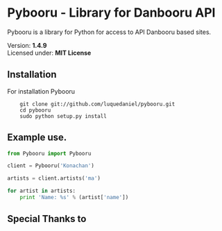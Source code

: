 Pybooru - Library for Danbooru API
========================================================================
Pybooru is a library for Python for access to API Danbooru based sites.

Version: **1.4.9**<br />
Licensed under: **MIT License**

Installation
------------------------------------------------------------------------
For installation Pybooru

``` shell
    git clone git://github.com/luquedaniel/pybooru.git
    cd pybooru
    sudo python setup.py install
```

Example use.
------------------------------------------------------------------------
``` python
from Pybooru import Pybooru

client = Pybooru('Konachan')

artists = client.artists('ma')

for artist in artists:
	print 'Name: %s' % (artist['name'])
```

Special Thanks to
------------------------------------------------------------------------
